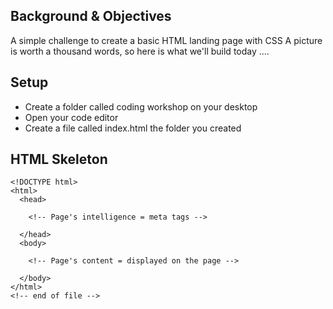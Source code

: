 ## Background & Objectives
A simple challenge to create a basic HTML landing page with CSS 
A picture is worth a thousand words, so here is what we'll build today ....

## Setup 

- Create a folder called coding workshop on your desktop
- Open your code editor 
- Create a file called index.html the folder you created


## HTML Skeleton

```
<!DOCTYPE html>
<html>
  <head>

    <!-- Page's intelligence = meta tags -->

  </head>
  <body>

    <!-- Page's content = displayed on the page -->

  </body>
</html>
<!-- end of file -->
```
